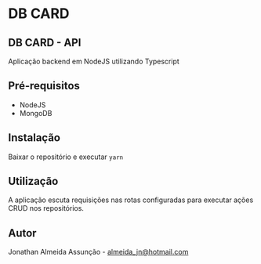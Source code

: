 # DB CARD
## DB CARD - API

Aplicação backend em NodeJS utilizando Typescript

## Pré-requisitos
- NodeJS
- MongoDB

## Instalação

Baixar o repositório e executar 
`
yarn
`
## Utilização

A aplicação escuta requisições nas rotas configuradas para executar ações CRUD nos repositórios.

## Autor

Jonathan Almeida Assunção - almeida_jn@hotmail.com